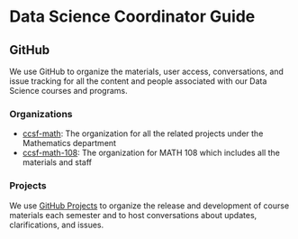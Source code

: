 # Data Science Coordinator Guide

## GitHub

We use GitHub to organize the materials, user access, conversations, and issue tracking for all the content and people associated with our Data Science courses and programs. 

### Organizations

- [ccsf-math](https://github.com/orgs/ccsf-math-108): The organization for all the related projects under the Mathematics department
- [ccsf-math-108](https://github.com/orgs/ccsf-math-108): The organization for MATH 108 which includes all the materials and staff

### Projects

We use [GitHub Projects](https://docs.github.com/en/issues/planning-and-tracking-with-projects) to organize the release and development of course materials each semester and to host conversations about updates, clarifications, and issues.